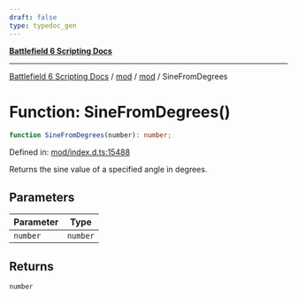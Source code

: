 ```yaml
---
draft: false
type: typedoc_gen
---
```


[**Battlefield 6 Scripting Docs**](../../../_index.md)

***

[Battlefield 6 Scripting Docs](../../../_index.md) / [mod](../../_index.md) / [mod](../_index.md) / SineFromDegrees

# Function: SineFromDegrees()

```ts
function SineFromDegrees(number): number;
```

Defined in: [mod/index.d.ts:15488](https://github.com/battlefield-portal-community/portal-docs/blob/ff09b2690670f74de7e97198022e5a97ff1161ff/generators/santiago/mod/index.d.ts#L15488)

Returns the sine value of a specified angle in degrees.

## Parameters

| Parameter | Type |
| ------ | ------ |
| `number` | `number` |

## Returns

`number`

